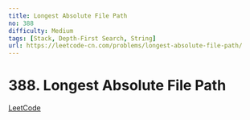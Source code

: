 ```yaml
---
title: Longest Absolute File Path
no: 388
difficulty: Medium
tags: [Stack, Depth-First Search, String]
url: https://leetcode-cn.com/problems/longest-absolute-file-path/
---
```


# 388. Longest Absolute File Path

[LeetCode](https://leetcode-cn.com/problems/longest-absolute-file-path/)

